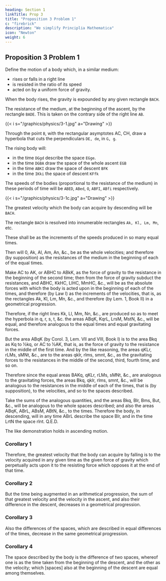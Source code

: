 ```yaml
---
heading: Section 1
linkTitle: Prop 3
title: "Proposition 3 Problem 1"
c: "firebrick"
description: "We simplify Principlia Mathematica"
icon: "Newton"
weight: 6
---
```




## Proposition 3 Problem 1

Define the motion of a body which, in a similar medium:
- rises or falls in a right line
- is resisted in the ratio of its speed
- acted on by a uniform force of gravity.

When the body rises, the gravity is expounded by any given rectangle `BACH`.

The resistance of the medium, at the beginning of the ascent, by the rectangle `BADE`. This is taken on the contrary side of the right line `AB`.


{{< i s="/graphics/physics/3-1.jpg" a="Drawing" >}}

Through the point `B`, with the rectangular asymptotes AC, CH, draw a hyperbola that cuts the perpendiculars `DE, de`, in `G, g`.

The rising body will:
- in the time `DGgd` describe the space `EGge`.
- in the time `DGBA` draw the space of the whole ascent `EGB`
- in the time `ABKI` draw the space of descent `BFK`
- in the time `IKki` the space of descent `KFfk`

The speeds of the bodies (proportional to the resistance of the medium) in these periods of time will be `ABED`, `ABed`, `O`, `ABFI`, `ABfi` respectively.

{{< i s="/graphics/physics/3-1c.jpg" a="Drawing" >}}

The greatest velocity which the body can acquire by descending will be `BACH`.

The rectangle `BACH` is resolved into innumerable rectangles `Ak, Kl, Lm, Mn`, etc.

These shall be as the increments of the speeds produced in so many equal times.

Then will 0, Ak, Al, Am, An, &c., be as the whole velocities; and therefore (by supposition) as the resistances of the medium in the beginning of each of the equal times.

Make AC to AK, or ABHC to ABkK, as the force of gravity to the resistance in the beginning of the second time; then from the force of gravity subduct the resistances, and ABHC, KkHC, LlHC, MmHC, &c., will be as the absolute forces with which the body is acted upon in the beginning of each of the times, and therefore (by Law I) as the increments of the velocities, that is, as the rectangles Ak, Kl, Lm, Mn, &c., and therefore (by Lem. 1, Book II) in a geometrical progression. 

Therefore, if the right lines Kk, Ll, Mm, Nn, &c., are produced so as to meet the hyperbola in q, r, s, t, &c. the areas ABqK, KqrL, LrsM, MstN, &c., will be equal, and therefore analogous to the equal times and equal gravitating forces.

But the area ABqK (by Corol. 3, Lem. VII and VIII, Book I) is to the area Bkq as Kq to ½kq, or AC to ½AK, that is, as the force of gravity to the resistance in the middle of the first time. And by the like reasoning, the areas qKLr, rLMs, sMNt, &c., are to the areas qklr, rlms, smnt, &c., as the gravitating forces to the resistances in the middle of the second, third, fourth time, and so on.

Therefore since the equal areas BAKq, qKLr, rLMs, sMNt, &c., are analogous to the gravitating forces, the areas Bkq, qklr, rlms, smnt, &c., will be analogous to the resistances in the middle of each of the times, that is (by supposition), to the velocities, and so to the spaces described. 

Take the sums of the analogous quantities, and the areas Bkq, Blr, Bms, But, &c., will be analogous to the whole spaces described; and also the areas ABqK, ABrL, ABsM, ABtN, &c., to the times. Therefore the body, in descending, will in any time ABrL describe the space Blr, and in the time LrtN the space rlnt.   Q.E.D.

The like demonstration holds in ascending motion.


### Corollary 1

Therefore, the greatest velocity that the body can acquire by falling is to the velocity acquired in any given time as the given force of gravity which perpetually acts upon it to the resisting force which opposes it at the end of that time.


### Corollary 2

But the time being augmented in an arithmetical progression, the sum of that greatest velocity and the velocity in the ascent, and also their difference in the descent, decreases in a geometrical progression.


### Corollary 3

Also the differences of the spaces, which are described in equal differences of the times, decrease in the same geometrical progression.


### Corollary 4

The space described by the body is the difference of two spaces, whereof one is as the time taken from the beginning of the descent, and the other as the velocity; which [spaces] also at the beginning of the descent are equal among themselves.